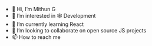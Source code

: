 - 👋 Hi, I’m Mithun G
- 👀 I’m interested in 🕸 Development
- 🌱 I’m currently learning React
- 💞️ I’m looking to collaborate on open source JS projects
- 📫 How to reach me 

<!---
Razor11022000/Razor11022000 is a ✨ special ✨ repository because its `README.md` (this file) appears on your GitHub profile.
You can click the Preview link to take a look at your changes.
--->
